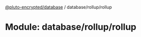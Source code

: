 [@pluto-encrypted/database](../README.md) / database/rollup/rollup

# Module: database/rollup/rollup
